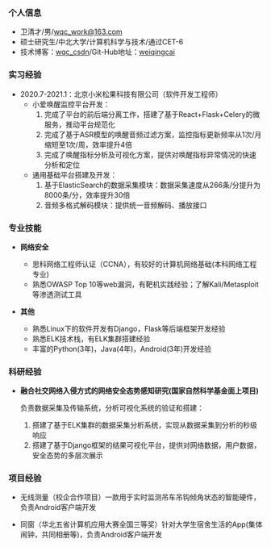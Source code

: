 ###  **个人信息**

- 卫清才/男/wqc_work@163.com
- 硕士研究生/中北大学/计算机科学与技术/通过CET-6
- 技术博客：[wqc_csdn](https://wei-qing-cai.blog.csdn.net/)/Git-Hub地址：[weiqingcai](https://github.com/weiqingcai)

### **实习经验**

- 2020.7-2021.1：北京小米松果科技有限公司（软件开发工程师）
  - 小爱唤醒监控平台开发：
    1. 完成了平台的前后端分离工作，搭建了基于React+Flask+Celery的微服务，推动平台规范化
    2. 完成了基于ASR模型的唤醒音频过滤方案，监控指标更新频率从1次/月缩短至1次/周，效率提升4倍
    3. 完成了唤醒指标分析及可视化方案，提供对唤醒指标异常情况的快速分析和定位
  - 通用基础平台搭建及开发：
    1. 基于ElasticSearch的数据采集模块：数据采集速度从266条/分提升为8000条/分，效率提升30倍
    2. 音频多格式解码模块：提供统一音频解码、播放接口

### **专业技能**

- **网络安全**
  - 思科网络工程师认证（CCNA），有较好的计算机网络基础(本科网络工程专业)
  - 熟悉OWASP Top 10等web漏洞，有靶机实践经验；了解Kali/Metasploit等渗透测试工具

- **其他**
  - 熟悉Linux下的软件开发有Django，Flask等后端框架开发经验
  - 熟悉ELK技术栈，有ELK集群搭建经验
  - 丰富的Python(3年)，Java(4年)，Android(3年)开发经验

### **科研经验**

- **融合社交网络入侵方式的网络安全态势感知研究(国家自然科学基金面上项目)**

  负责数据采集及传输系统，分析可视化系统的验证和搭建：

  1. 搭建了基于ELK集群的数据采集分析系统，实现从数据采集到分析的秒级响应
  2. 搭建了基于Django框架的结果可视化平台，提供对网络数据，用户数据，安全态势的多层次展示

### **项目经验**

- 无线测量（校企合作项目）一款用于实时监测吊车吊钩倾角状态的智能硬件，负责Android客户端开发

- 同窗（华北五省计算机应用大赛全国三等奖）针对大学生宿舍生活的App(集体闹钟，共同相册等)，负责Android客户端开发
